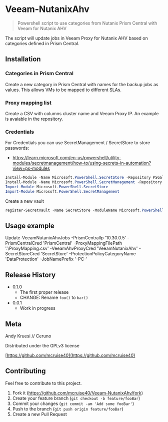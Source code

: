 # Veeam-NutanixAhv
> Powershell script to use categories from Nutanix Prism Central with Veeam for Nutanix AHV

The script will update jobs in Veeam Proxy for Nutanix AHV based on categories defined in Prism Central.

## Installation

### Categories in Prism Central
Create a new category in Prism Central with names for the backup jobs as values. This allows VMs to be mapped to different SLAs.

### Proxy mapping list
Create a CSV with columns cluster name and Veeam Proxy IP. An example is avaiable in the repository.

### Credentials
For Credentials you can use SecretManagement / SecretStore to store passwords:
- https://learn.microsoft.com/en-us/powershell/utility-modules/secretmanagement/how-to/using-secrets-in-automation?view=ps-modules 

```PowerShell
Install-Module -Name Microsoft.PowerShell.SecretStore -Repository PSGallery -Force
Install-Module -Name Microsoft.PowerShell.SecretManagement -Repository PSGallery -Force
Import-Module Microsoft.PowerShell.SecretStore
Import-Module Microsoft.PowerShell.SecretManagement
```

Create a new vault
```PowerShell
register-SecretVault -Name SecretStore -ModuleName Microsoft.PowerShell.SecretStore -DefaultVault
```



## Usage example

Update-VeeamNutanixAhvJobs -PrismCentralIp '10.30.0.5' -PrismCentralCred 'PrismCentral' -ProxyMappingFilePath '.\ProxyMapping.csv' -VeeamAhvProxyCred 'VeeamNutanixAhv' -SecretStoreCred 'SecretStore' -ProtectionPolicyCategoryName 'DataProtection' -JobNamePrefix '-PC-'

## Release History

* 0.1.0
    * The first proper release
    * CHANGE: Rename `foo()` to `bar()`
* 0.0.1
    * Work in progress

## Meta

Andy Kruesi // Ceruno

Distributed under the GPLv3 license

[https://github.com/mcruise40](https://github.com/mcruise40)

## Contributing

Feel free to contribute to this project.

1. Fork it (<https://github.com/mcruise40/Veeam-NutanixAhv/fork>)
2. Create your feature branch (`git checkout -b feature/fooBar`)
3. Commit your changes (`git commit -am 'Add some fooBar'`)
4. Push to the branch (`git push origin feature/fooBar`)
5. Create a new Pull Request

<!-- Markdown link & img dfn's -->
[wiki]: https://github.com/mcruise40/Veeam-NutanixAhv/wiki
